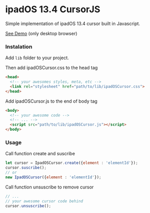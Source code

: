 # ipadOS 13.4 CursorJS

Simple implementation of ipadOS 13.4 cursor built in Javascript.

[See Demo](https://codepen.io/josesaranda/pen/oNjEWwb) (only  desktop browser)

### Instalation  

Add `lib` folder to your project.

Then add ipadOSCursor.css to the head tag 
```html
<head>
  <!-- your awesomes styles, meta, etc -->
  <link rel="stylesheet" href="path/to/lib/ipadOSCursor.css">
</head>
```

Add ipadOSCursor.js to the end of body tag
```html
<body>
  <!-- your awesome code -->
  <!-- ... -->
  <script src="path/to/lib/ipadOSCursor.js"></script>
</body>
```

### Usage  

Call function create and suscribe
```javascript
let cursor = IpadOSCursor.create({element : 'elementId'});
cursor.suscribe();
// or
new IpadOSCursor({element : 'elementId'});
```

Call function unsuscribe to remove cursor
```javascript
// ...
// your awesome cursor code behind
cursor.unsuscribe();
```